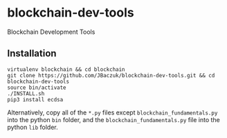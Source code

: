 # blockchain-dev-tools
Blockchain Development Tools

## Installation
```
virtualenv blockchain && cd blockchain
git clone https://github.com/JBaczuk/blockchain-dev-tools.git && cd blockchain-dev-tools
source bin/activate
./INSTALL.sh
pip3 install ecdsa
```

Alternatively, copy all of the `*.py` files except `blockchain_fundamentals.py` into the python `bin` folder, and the `blockchain_fundamentals.py` file into the python `lib` folder.


